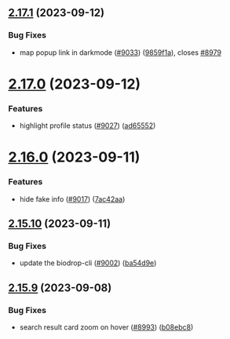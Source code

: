 ## [2.17.1](https://github.com/EddieHubCommunity/BioDrop/compare/v2.17.0...v2.17.1) (2023-09-12)


### Bug Fixes

* map popup link in darkmode ([#9033](https://github.com/EddieHubCommunity/BioDrop/issues/9033)) ([9859f1a](https://github.com/EddieHubCommunity/BioDrop/commit/9859f1a69adad8cfbcf849103a576837888a4bc9)), closes [#8979](https://github.com/EddieHubCommunity/BioDrop/issues/8979)



# [2.17.0](https://github.com/EddieHubCommunity/BioDrop/compare/v2.16.0...v2.17.0) (2023-09-12)


### Features

* highlight profile status ([#9027](https://github.com/EddieHubCommunity/BioDrop/issues/9027)) ([ad65552](https://github.com/EddieHubCommunity/BioDrop/commit/ad65552fd450e6837c4ddc8b708491e477cb6719))



# [2.16.0](https://github.com/EddieHubCommunity/BioDrop/compare/v2.15.10...v2.16.0) (2023-09-11)


### Features

* hide fake info ([#9017](https://github.com/EddieHubCommunity/BioDrop/issues/9017)) ([7ac42aa](https://github.com/EddieHubCommunity/BioDrop/commit/7ac42aaf6d9fe2535ac7f53cb4c4340dc910ff60))



## [2.15.10](https://github.com/EddieHubCommunity/BioDrop/compare/v2.15.9...v2.15.10) (2023-09-11)


### Bug Fixes

* update the biodrop-cli ([#9002](https://github.com/EddieHubCommunity/BioDrop/issues/9002)) ([ba54d9e](https://github.com/EddieHubCommunity/BioDrop/commit/ba54d9ebf8efcc2c4632afbfb259dcfc86d43608))



## [2.15.9](https://github.com/EddieHubCommunity/BioDrop/compare/v2.15.8...v2.15.9) (2023-09-08)


### Bug Fixes

* search result card zoom on hover ([#8993](https://github.com/EddieHubCommunity/BioDrop/issues/8993)) ([b08ebc8](https://github.com/EddieHubCommunity/BioDrop/commit/b08ebc87e8b97ee355fdbdc08eb5d37f9e82c2ef))



